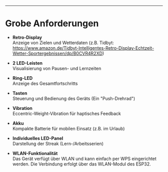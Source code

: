 ____

# Grobe Anforderungen

- **Retro-Display**  
  Anzeige von Zielen und Wetterdaten (z.B. Tidbyt: https://www.amazon.de/Tidbyt-Intelligentes-Retro-Display-Echtzeit-Wetter-Sportergebnissen/dp/B0CVR4R2XD)

- **2 LED-Leisten**  
  Visualisierung von Pausen- und Lernzeiten

- **Ring-LED**  
  Anzeige des Gesamtfortschritts

- **Tasten**  
  Steuerung und Bedienung des Geräts (Ein "Push-Drehrad")

- **Vibration**  
  Eccentric-Weight-Vibration für haptisches Feedback

- **Akku**  
  Kompakte Batterie für mobilen Einsatz (z.B. im Urlaub)

- **Individuelles LED-Panel**  
  Darstellung der Streak (Lern-/Arbeitsserien)

- **WLAN-Funktionalität**  
  Das Gerät verfügt über WLAN und kann einfach per WPS eingerichtet werden. Die Verbindung erfolgt über das WLAN-Modul des ESP32.

